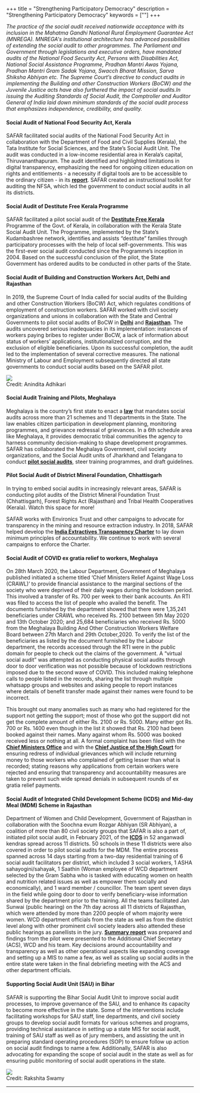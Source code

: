 +++
title = "Strengthening Participatory Democracy"
description = "Strengthening Participatory Democracy"
keywords = [""]
+++

*The practice of the social audit received nationwide acceptance with its inclusion in the Mahatma Gandhi National Rural Employment Guarantee Act (MNREGA). MNREGA's institutional architecture has advanced possibilities of extending the social audit to other programmes. The Parliament and Government through legislations and executive orders, have mandated audits of the National Food Security Act, Persons with Disabilities Act, National Social Assistance Programme, Pradhan Mantri Awas Yojana, Pradhan Mantri Gram Sadak Yojana, Swacch Bharat Mission, Sarva Shiksha Abhiyan etc. The Supreme Court’s directive to conduct audits in implementing the Building and other Construction Workers (BoCW) and the Juvenile Justice acts have also furthered the impact of social audits.In issuing the Auditing Standards of Social Audit, the Comptroller and Auditor General of India laid down minimum standards of the social audit process that emphasizes independence, credibility, and quality.* 


#### Social Audit of National Food Security Act, Kerala 

SAFAR facilitated social audits of the National Food Security Act in collaboration with the Department of Food and Civil Supplies (Kerala), the Tata Institute for Social Sciences, and the State’s Social Audit Unit. The audit was conducted in a low-income residential area in Kerala’s capital, Thiruvananthapuram. The audit identified and highlighted limitations in digital transparency, emphasizing the need for ongoing citizen education on rights and entitlements - a necessity if digital tools are to be accessible to the ordinary citizen - in its <a href="../../documents/REPORT.pdf" target="_blank"><b><i class="far fa-file-alt small"></i>report</b></a>. SAFAR created an instructional toolkit for auditing the NFSA, which led the government to conduct social audits in all its districts.

#### Social Audit of Destitute Free Kerala Programme

SAFAR facilitated a pilot social audit of the <a href="../../documents/DESTITUTE FREE KERALA.pdf" target="_blank"><b><i class="far fa-file-alt small"></i>Destitute Free Kerala</b></a> Programme of the Govt. of Kerala, in collaboration with the Kerala State Social Audit Unit. The Programme, implemented by the State’s Kudambashree network, identifies and assists “destitute” families through participatory processes with the help of local self-governments. This was the first-ever social audit conducted since the Programme’s inception in 2004. Based on the successful conclusion of the pilot, the State Government has ordered audits to be conducted in other parts of the State.

#### Social Audit of Building and Construction Workers Act, Delhi and Rajasthan

In 2019, the Supreme Court of India called for social audits of the Building and other Construction Workers (BoCW) Act, which regulates conditions of employment of construction workers. SAFAR worked with civil society organizations and unions in collaboration with the State and Central Governments to pilot social audits of BoCW in <a href="../../documents/DELHI.pdf" target="_blank"><b><i class="far fa-file-alt small"></i>Delhi</b></a> and <a href="../../documents/RAJASTHAN.pdf" target="_blank"><b><i class="far fa-file-alt small"></i>Rajasthan</b></a>. The audits uncovered serious inadequacies in its implementation: instances of workers paying bribes to register under BoCW, a lack of information about status of workers’ applications, institutionalized corruption, and the exclusion of eligible beneficiaries. Upon its successful completion, the audit led to the implementation of several corrective measures. The national Ministry of Labour and Employment subsequently directed all state governments to conduct social audits based on the SAFAR pilot.

<div class="container-image">
  <img class="full-width" src="../../img/pictures/Jun sunwai setup.jpg">
  <div class="bottom-right">Credit: Anindita Adhikari</div>
</div>

#### Social Audit Training and Pilots, Meghalaya 

Meghalaya is the country’s first state to enact a <a href="../../documents/LAW.pdf" target="_blank"><b><i class="far fa-file-alt small"></i>law</b></a> that mandates social audits across more than 21 schemes and 11 departments in the State. The law enables citizen participation in development planning, monitoring programmes, and grievance redressal of grievances. In a 6th schedule area like Meghalaya, it provides democratic tribal communities the agency to harness community decision-making to shape development programmes. SAFAR has collaborated the Meghalaya Government, civil society organizations, and the Social Audit units of Jharkhand and Telangana to conduct <a href="../../documents/PILOT SOCIAL AUDITS.pdf" target="_blank"><b><i class="far fa-file-alt small"></i>pilot social audits</b></a>, steer training programmes, and draft guidelines.

#### Pilot Social Audit of District Mineral Foundation, Chhattisgarh

In trying to embed social audits in increasingly relevant areas, SAFAR is conducting pilot audits of the District Mineral Foundation Trust (Chhattisgarh), Forest Rights Act (Rajasthan) and Tribal Health Cooperatives (Kerala). Watch this space for more! 

SAFAR works with Environics Trust and other campaigns to advocate for transparency in the mining and resource extraction industry. In 2018, SAFAR helped develop the <a href="../../documents/India Extractives Transparency Charter.pdf" target="_blank"><b><i class="far fa-file-alt small"></i>India Extractives Transparency Charter</b></a> to lay down minimum principles of accountability. We continue to work with several campaigns to enforce the Charter.

#### Social Audit of COVID ex gratia relief to workers, Meghalaya 

On 28th March 2020, the Labour Department, Government of Meghalaya published initiated a scheme titled ‘Chief Ministers Relief Against Wage Loss (CRAWL)’ to provide financial assistance to the marginal sections of the society who were deprived of their daily wages during the lockdown period. This involved a transfer of Rs. 700 per week to their bank accounts. An RTI was filed to access the list of people who availed the benefit. The documents furnished by the department showed that there were 1,35,241 beneficiaries under CRAWL who received Rs. 2100 between 5th May 2020 and 13th October 2020; and 25,684 beneficiaries who received Rs. 5000 from the Meghalaya Building And Other Construction Workers Welfare Board between 27th March and 29th October,2020. To verify the list of the beneficiaries as listed by the document furnished by the Labour department, the records accessed through the RTI were in the public domain for people to check out the claims of the government. A “virtual social audit” was attempted as conducting physical social audits through door to door verification was not possible because of lockdown restrictions imposed due to the second wave of COVID. This included making telephone calls to people listed in the records, sharing the list through multiple whatsapp groups and websites and asking people to report instances where details of benefit transfer made against their names were found to be incorrect.

This brought out many anomalies such as many who had registered for the support not getting the support; most of those who got the support did not get the complete amount of either Rs. 2100 or Rs. 5000. Many either got Rs. 700 or Rs. 1400 even though in the list it showed that Rs. 2100 had been booked against their names. Many against whom Rs. 5000 was booked received less or nothing at all. A formal complaint has been filed with the <a href="../../documents/Chief Ministers Office.pdf" target="_blank"><b><i class="far fa-file-alt small"></i>Chief Ministers Office</b></a> and with the <a href="../../documents/Chief Justice of the High Court.pdf" target="_blank"><b><i class="far fa-file-alt small"></i>Chief Justice of the High Court</b></a> for ensuring redress of individual grievances which will include returning money to those workers who complained of getting lesser than what is recorded; stating reasons why applications from certain workers were rejected and ensuring that transparency and accountability measures are taken to prevent such wide spread denials in subsequent rounds of ex gratia relief payments.

#### Social Audit of Integrated Child Development Scheme (ICDS) and Mid-day Meal (MDM) Scheme in Rajasthan

Department of Women and Child Development, Government of Rajasthan in collaboration with the Soochna evum Rozgar Abhiyan (SR Abhiyan), a coalition of more than 80 civil society groups that SAFAR is also a part of, initiated pilot social audit, in February 2021, of the <a href="../../documents/ICDS.pdf" target="_blank"><b><i class="far fa-file-alt small"></i>ICDS</b></a> in 52 anganwadi kendras spread across 11 districts. 50 schools in these 11 districts were also covered in order to pilot social audits for the MDM.  The entire process spanned across 14 days starting from a two-day residential training of 6 social audit facilitators per district, which included 3 social workers, 1 ASHA sahayogini/sahayak, 1 Saathin (Woman employee of WCD department selected by the Gram Sabha who is tasked with educating women on health and nutrition related issues as well as empower them socially and economically), and 1 ward member / councillor. The team spent seven days in the field while going door to door to verify beneficiary-wise information shared by the department prior to the training. All the teams facilitated Jan Sunwai (public hearing) on the 7th day across all 11 districts of Rajasthan, which were attended by more than 2200 people of whom majority were women. WCD department officials from the state as well as from the district level along with other prominent civil society leaders also attended these public hearings as panellists in the jury. <a href="../../documents/SUMMARY REPORT.pdf" target="_blank"><b><i class="far fa-file-alt small"></i>Summary report</b></a> was prepared and findings from the pilot were presented to the Additional Chief Secretary (ACS), WCD and his team. Key decisions around accountability and transparency as well as other operational aspects like expanding coverage and setting up a MIS to name a few, as well as scaling up social audits in the entire state were taken in the final debriefing meeting with the ACS and other department officials.

#### Supporting Social Audit Unit (SAU) in Bihar

SAFAR is supporting the Bihar Social Audit Unit to improve social audit processes, to improve governance of the SAU, and to enhance its capacity to become more effective in the state. Some of the interventions include facilitating workshops for SAU staff, line departments, and civil society groups to develop social audit formats for various schemes and programs, providing technical assistance in setting up a state MIS for social audit, training of SAU staff as well as of jury members, and assisting the unit in preparing standard operating procedures (SOP) to ensure follow up action on social audit findings to name a few. Additionally, SAFAR is also advocating for expanding the scope of social audit in the state as well as for ensuring public monitoring of social audit operations in the state.  

<div class="container-image">
  <img class="full-width" src="../../img/pictures/house to house verification.png">
  <div class="bottom-right">Credit: Rakshita Swamy</div>
</div>

<!--<a href="../../documents/Report of Social Audit of BoCW in Bhim and Beawer, Rajasthan.docx" class="btn btn-lg" target="_blank">
    <i class="far fa-file-alt"></i> Report of Social Audit of BoCW in Bhim and Beawer, Rajasthan
</a>
<a href="../../documents/Report of the pilot Social Audit of BoCW in Udaipur, Rajasthan.docx" class="btn btn-lg" target="_blank">
    <i class="far fa-file-alt"></i> Report of the pilot Social Audit of BoCW in Udaipur, Rajasthan
</a>
<a href="../../documents/Report of the pilot Social Audit of BoCW in Shalimar Bagh, Delhi.docx" class="btn btn-lg" target="_blank">
    <i class="far fa-file-alt"></i> Report of the pilot Social Audit of BoCW in Shalimar Bagh, Delhi
</a>
<a href="../../documents/Report of the pilot social audit of Destitute Free Kerala Programme, Kerala.pdf" class="btn btn-lg" target="_blank">
    <i class="far fa-file-alt"></i> Report of the pilot social audit of Destitute Free Kerala Programme, Kerala
</a>
<a href="../../documents/Report of the pilot social audit of NFSA undertaken in Trivandrum.pdf" class="btn btn-lg" target="_blank">
    <i class="far fa-file-alt"></i> Open Report of the pilot social audit of NFSA undertaken in Trivandrum
</a>
<a href="../../documents/Meghalaya Community Participation and Public Services Social Audit Act, 2017.pdf" class="btn btn-lg" target="_blank">
    <i class="far fa-file-alt"></i> Meghalaya Community Participation and Public Services Social Audit Act, 2017
</a>
<a href="https://mssat.nic.in/acts/Social_Audit_Act_2017.pdf" class="btn btn-lg" target="_blank">
    <i class="far fa-file-alt"></i> Toolkit used by Social Audit Teams during social audits in Meghalaya
</a>
<a href="../../documents/Documentation of the Social Audit pilot exercise of 2017.docx" class="btn btn-lg" target="_blank">
    <i class="far fa-file-alt"></i> Documentation of the Social Audit pilot exercise of 2017
</a>
<a href="https://mssat.nic.in/social_audit_report/Pilot_Social_Audit_Report_MCPPSSA_Act_2017_A.pdf" class="btn btn-lg" target="_blank">
    <i class="far fa-file-alt"></i> Meghalaya Community Participation and Public Services Social Audit Act, 2017
</a>
<a href="../../documents/India Extractives Transparency Charter- PWYP.docx" class="btn btn-lg" target="_blank">
    <i class="far fa-file-alt"></i> India Extractives Transparency Charter- PWYP
</a>-->

***
